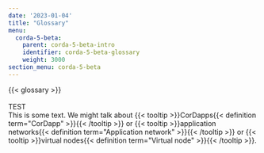 ```yaml
---
date: '2023-01-04'
title: "Glossary"
menu:
  corda-5-beta:
    parent: corda-5-beta-intro
    identifier: corda-5-beta-glossary
    weight: 3000
section_menu: corda-5-beta
---
```


{{< glossary >}}
<BR>
<BR>TEST
<BR>This is some text. We might talk about {{< tooltip >}}CorDapps{{< definition term="CorDapp" >}}{{< /tooltip >}} or {{< tooltip >}}application networks{{< definition term="Application network" >}}{{< /tooltip >}} or {{< tooltip >}}virtual nodes{{< definition term="Virtual node" >}}{{< /tooltip >}}.